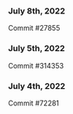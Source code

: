 ### July 8th, 2022

Commit #27855

### July 5th, 2022

Commit #314353


### July 4th, 2022

Commit #72281
